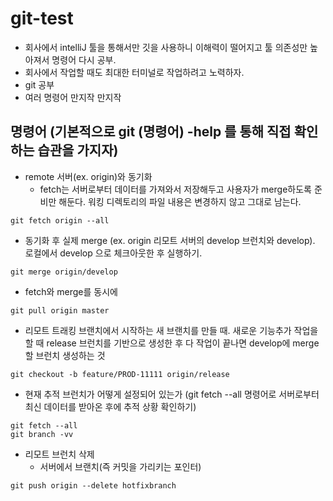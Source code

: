 # git-test
- 회사에서 intelliJ 툴을 통해서만 깃을 사용하니 이해력이 떨어지고 툴 의존성만 높아져서 명령어 다시 공부.
- 회사에서 작업할 때도 최대한 터미널로 작업하려고 노력하자.
- git 공부
- 여러 명령어 만지작 만지작


## 명령어 (기본적으로 git (명령어) -help 를 통해 직접 확인하는 습관을 가지자)
- remote 서버(ex. origin)와 동기화
  - fetch는 서버로부터 데이터를 가져와서 저장해두고 사용자가 merge하도록 준비만 해둔다. 워킹 디렉토리의 파일 내용은 변경하지 않고 그대로 남는다. 
```
git fetch origin --all
```
- 동기화 후 실제 merge (ex. origin 리모트 서버의 develop 브런치와 develop). 로컬에서 develop 으로 체크아웃한 후 실행하기.
```
git merge origin/develop
```
- fetch와 merge를 동시에
```
git pull origin master
```
- 리모트 트래킹 브랜치에서 시작하는 새 브랜치를 만들 때. 새로운 기능추가 작업을 할 때 release 브런치를 기반으로 생성한 후 다 작업이 끝나면 develop에 merge할 브런치 생성하는 것
```
git checkout -b feature/PROD-11111 origin/release
```

- 현재 추적 브런치가 어떻게 설정되어 있는가 (git fetch --all 명령어로 서버로부터 최신 데이터를 받아온 후에 추적 상황 확인하기)
```
git fetch --all
git branch -vv
```

- 리모트 브런치 삭제
  - 서버에서 브랜치(즉 커밋을 가리키는 포인터) 
```
git push origin --delete hotfixbranch
```
